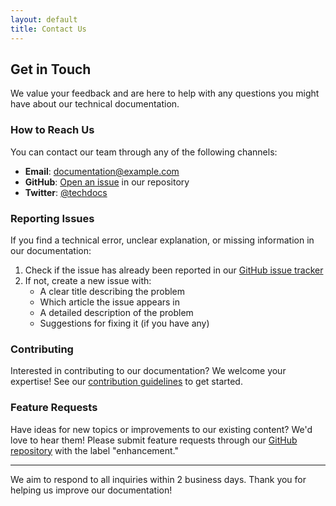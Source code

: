 ```yaml
---
layout: default
title: Contact Us
---
```


## Get in Touch

We value your feedback and are here to help with any questions you might have about our technical documentation.

### How to Reach Us

You can contact our team through any of the following channels:

- **Email**: [documentation@example.com](mailto:documentation@example.com)
- **GitHub**: [Open an issue](https://github.com/username/tech-articles/issues) in our repository
- **Twitter**: [@techdocs](https://twitter.com/techdocs)

### Reporting Issues

If you find a technical error, unclear explanation, or missing information in our documentation:

1. Check if the issue has already been reported in our [GitHub issue tracker](https://github.com/username/tech-articles/issues)
2. If not, create a new issue with:
   - A clear title describing the problem
   - Which article the issue appears in
   - A detailed description of the problem
   - Suggestions for fixing it (if you have any)

### Contributing

Interested in contributing to our documentation? We welcome your expertise! See our [contribution guidelines](https://github.com/username/tech-articles/blob/main/CONTRIBUTING.md) to get started.

### Feature Requests

Have ideas for new topics or improvements to our existing content? We'd love to hear them! Please submit feature requests through our [GitHub repository](https://github.com/username/tech-articles/issues) with the label "enhancement."

---

We aim to respond to all inquiries within 2 business days. Thank you for helping us improve our documentation!